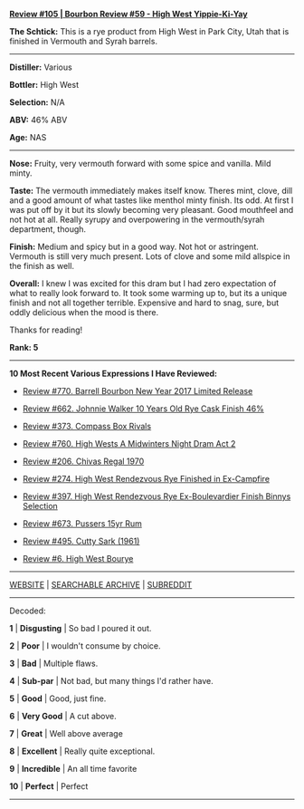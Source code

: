 
[**Review #105 | Bourbon Review #59 - High West Yippie-Ki-Yay**]( https://t8ke.review/review-105-high-west-yippie-ki-yay/)

**The Schtick:** This is a rye product from High West in Park City, Utah that is finished in Vermouth and Syrah barrels.  

-----

**Distiller:** Various

**Bottler:** High West

**Selection:** N/A

**ABV:**  46% ABV

**Age:** NAS 

-----

**Nose:**  Fruity, very vermouth forward with some spice and vanilla. Mild minty.

**Taste:** The vermouth immediately makes itself know. Theres mint, clove, dill and a good amount of what tastes like menthol minty finish. Its odd. At first I was put off by it but its slowly becoming very pleasant. Good mouthfeel and not hot at all. Really syrupy and overpowering in the vermouth/syrah department, though. 

**Finish:** Medium and spicy but in a good way. Not hot or astringent. Vermouth is still very much present. Lots of clove and some mild allspice in the finish as well.

**Overall:** I knew I was excited for this dram but I had zero expectation of what to really look forward to. It took some warming up to, but its a unique finish and not all together terrible. Expensive and hard to snag, sure, but oddly delicious when the mood is there. 

Thanks for reading!

**Rank: 5**

----- 

**10 Most Recent Various Expressions I Have Reviewed:** 

- [Review #770. Barrell Bourbon New Year 2017 Limited Release]( https://t8ke.review/review-770-barrell-bourbon-new-year-limited-edition-2017/) 

- [Review #662. Johnnie Walker 10 Years Old Rye Cask Finish 46%]( https://t8ke.review/review-662-johnnie-walker-select-cask-10-years-old-rye-cask-finish/) 

- [Review #373. Compass Box Rivals]( https://t8ke.review/review-373-compass-box-rivals/) 

- [Review #760. High Wests A Midwinters Night Dram Act 2]( https://t8ke.review/review-760-high-wests-a-midwinters-night-dram-act-2/) 

- [Review #206. Chivas Regal 1970]( https://t8ke.review/review-206-chivas-regal-12yr-1970/) 

- [Review #274. High West Rendezvous Rye Finished in Ex-Campfire]( https://t8ke.review/review-274-high-west-rendezvous-rye-ex-campfire/) 

- [Review #397. High West Rendezvous Rye Ex-Boulevardier Finish Binnys Selection]( https://t8ke.review/review-397-high-west-rendezvous-ex-boulevardier/) 

- [Review #673. Pussers 15yr Rum]( https://t8ke.review/review-673-pussers-15yr-rum/) 

- [Review #495. Cutty Sark (1961)]( https://t8ke.review/review-495-cutty-sark-1961/) 

- [Review #6. High West Bourye]( https://t8ke.review/review-6-high-west-bourye-2015/) 

-----

[WEBSITE](https://t8ke.review) | [SEARCHABLE ARCHIVE](https://t8ke.review/review-archive/) | [SUBREDDIT](https://reddit.com/r/t8kereviews)

-----

Decoded:

**1** | **Disgusting** | So bad I poured it out.

**2** | **Poor** | I wouldn't consume by choice.

**3** | **Bad** | Multiple flaws.

**4** | **Sub-par** | Not bad, but many things I'd rather have.

**5** | **Good** | Good, just fine.

**6** | **Very Good** | A cut above.

**7** | **Great** | Well above average

**8** | **Excellent** | Really quite exceptional.

**9** | **Incredible** | An all time favorite

**10** | **Perfect** | Perfect

----

